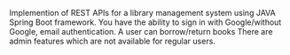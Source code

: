 Implemention of REST APIs for a library management system using JAVA Spring Boot framework.
You have the ability to sign in with Google/without Google, email authentication. A user can borrow/return books
There are admin features which are not available for regular users.
